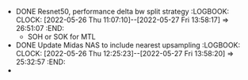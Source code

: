 - DONE Resnet50, performance delta bw split strategy
  :LOGBOOK:
  CLOCK: [2022-05-26 Thu 11:07:10]--[2022-05-27 Fri 13:58:17] =>  26:51:07
  :END:
	- SOH or SOK for MTL
- DONE Update Midas NAS to include nearest upsampling
  :LOGBOOK:
  CLOCK: [2022-05-26 Thu 12:25:23]--[2022-05-27 Fri 13:58:20] =>  25:32:57
  :END:
-
